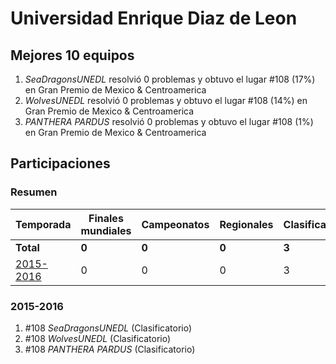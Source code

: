 # Universidad Enrique Diaz de Leon

## Mejores 10 equipos

1. _SeaDragonsUNEDL_ resolvió 0 problemas y obtuvo el lugar #108 (17%) en Gran Premio de Mexico & Centroamerica
1. _WolvesUNEDL_ resolvió 0 problemas y obtuvo el lugar #108 (14%) en Gran Premio de Mexico & Centroamerica
1. _PANTHERA PARDUS_ resolvió 0 problemas y obtuvo el lugar #108 (1%) en Gran Premio de Mexico & Centroamerica

## Participaciones

### Resumen

| Temporada | Finales mundiales | Campeonatos | Regionales | Clasificatorios | Equipos |
| --- | --- | --- | --- | --- | --- |
| **Total** | **0** | **0** | **0** | **3** | **3** |
| [2015-2016](#2015-2016) | 0 | 0 | 0 | 3 | 3 |

### 2015-2016

1. #108 _SeaDragonsUNEDL_ (Clasificatorio)
1. #108 _WolvesUNEDL_ (Clasificatorio)
1. #108 _PANTHERA PARDUS_ (Clasificatorio)



